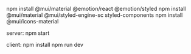 npm install @mui/material @emotion/react @emotion/styled
npm install @mui/material @mui/styled-engine-sc styled-components
npm install @mui/icons-material

server:
npm start

client: 
npm install
npm run dev
